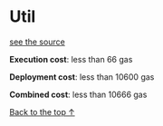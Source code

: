 # Util
[see the source](git+https://github.com/PolymathNetwork/polymath-core/tree/master//Users/satyamagrawal/Repositories/polymath-core_v2/contracts/helpers/Util.sol)


**Execution cost**: less than 66 gas

**Deployment cost**: less than 10600 gas

**Combined cost**: less than 10666 gas





[Back to the top ↑](#util)
